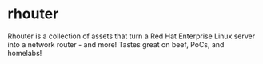 # rhouter
Rhouter is a collection of assets that turn a Red Hat Enterprise Linux server into a network router - and more!  Tastes great on beef, PoCs, and homelabs!
